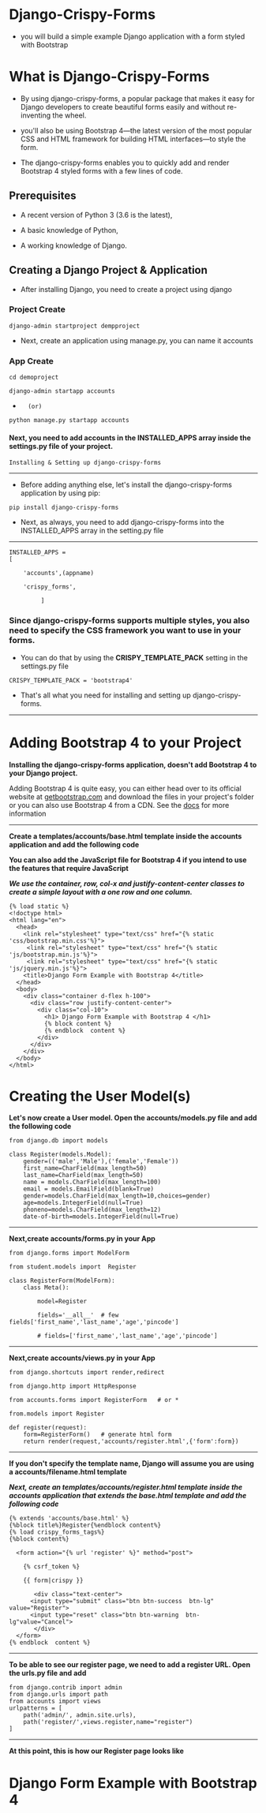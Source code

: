# Django-Crispy-Forms
* you will build a simple example Django application with a form styled with Bootstrap


# What is Django-Crispy-Forms

* By using django-crispy-forms, a popular package that makes it easy for Django developers to create beautiful forms easily and without re-inventing the wheel.

* you'll also be using Bootstrap 4—the latest version of the most popular CSS and HTML framework for building HTML interfaces—to style the form.

* The django-crispy-forms enables you to quickly add and render Bootstrap 4 styled forms with a few lines of code.

## Prerequisites

* A recent version of Python 3 (3.6 is the latest),
+ A basic knowledge of Python,
- A working knowledge of Django.

## Creating a Django Project & Application

* After installing Django, you need to create a project  using django

### Project Create


````
django-admin startproject dempproject
````

* Next, create an application using manage.py, you can name it accounts

### App Create

````
cd demoproject
````

````
django-admin startapp accounts
````
-       (or)

````
python manage.py startapp accounts
````

#### Next, you need to add accounts in the INSTALLED_APPS array inside the settings.py file of your project.

```
Installing & Setting up django-crispy-forms
````


------------------------------------------

* Before adding anything else, let's install the django-crispy-forms application by using pip:

````
pip install django-crispy-forms
````


+ Next, as always, you need to add django-crispy-forms into the INSTALLED_APPS array in the setting.py file

--------------------------------------------
```
INSTALLED_APPS = 
[

    'accounts',(appname)
    
    'crispy_forms',
    
         ]
````

### Since django-crispy-forms supports multiple styles, you also need to specify the CSS framework you want to use in your forms.

* You can do that by using the **CRISPY_TEMPLATE_PACK**  setting in the settings.py file


```
CRISPY_TEMPLATE_PACK = 'bootstrap4'
```

* That's all what you need for installing and setting up django-crispy-forms.

____

# Adding Bootstrap 4 to your Project

**Installing the django-crispy-forms application, doesn't add Bootstrap 4 to your Django project.**

Adding Bootstrap 4 is quite easy, you can either head over to its official website at [getbootstrap.com](https://getbootstrap.com/) and download the files in your project's folder or you can also use Bootstrap 4 from a CDN. See the [docs](https://getbootstrap.com/docs/4.0/getting-started/introduction/) for more information

____

**Create a templates/accounts/base.html template inside the accounts application and add the following code**

**You can also add the JavaScript file for Bootstrap 4 if you intend to use the features that require JavaScript**

***We use the container, row, col-x and justify-content-center classes to create a simple layout with a one row and one column.***

```
{% load static %}
<!doctype html>
<html lang="en">
  <head>
    <link rel="stylesheet" type="text/css" href="{% static 'css/bootstrap.min.css'%}">
     <link rel="stylesheet" type="text/css" href="{% static 'js/bootstrap.min.js'%}">
     <link rel="stylesheet" type="text/css" href="{% static 'js/jquery.min.js'%}">
    <title>Django Form Example with Bootstrap 4</title>
  </head>
  <body>
    <div class="container d-flex h-100">
      <div class="row justify-content-center">
        <div class="col-10">
          <h1> Django Form Example with Bootstrap 4 </h1>
          {% block content %}
          {% endblock  content %}
        </div>
      </div>
    </div>
  </body>
</html>
````


# Creating the User Model(s)

**Let's now create a User model. Open the accounts/models.py file and add the following code**

```
from django.db import models

class Register(models.Model):
    gender=(('male','Male'),('female','Female'))
    first_name=CharField(max_length=50)
    last_name=CharField(max_length=50)
    name = models.CharField(max_length=100)
    email = models.EmailField(blank=True)
    gender=models.CharField(max_length=10,choices=gender)
    age=models.IntegerField(null=True)
    phoneno=models.CharField(max_length=12)
    date-of-birth=models.IntegerField(null=True)
```
___

**Next,create accounts/forms.py in your App**

```
from django.forms import ModelForm

from student.models import  Register

class RegisterForm(ModelForm):
	class Meta():

		model=Register

		fields='__all__'  # few fields['first_name','last_name','age','pincode']

		# fields=['first_name','last_name','age','pincode']

```
____

**Next,create accounts/views.py in your App**

```
from django.shortcuts import render,redirect

from django.http import HttpResponse

from accounts.forms import RegisterForm   # or *  

from.models import Register 

def register(request):
	form=RegisterForm()   # generate html form
	return render(request,'accounts/register.html',{'form':form})
```
____

**If you don't specify the template name, Django will assume you are using a accounts/filename.html template**

***Next, create an templates/accounts/register.html template inside the accounts application that extends the base.html template and add the following code***

```
{% extends 'accounts/base.html' %}
{%block title%}Register{%endblock content%}
{% load crispy_forms_tags%}
{%block content%}

  <form action="{% url 'register' %}" method="post">
  
    {% csrf_token %}
    
    {{ form|crispy }}
    
       <div class="text-center">
   	  <input type="submit" class="btn btn-success  btn-lg" value="Register">
   	  <input type="reset" class="btn btn-warning  btn-lg"value="Cancel">
       </div>
  </form>
{% endblock  content %}

```
___

**To be able to see our register page, we need to add a register URL. Open the urls.py file and add**

````
from django.contrib import admin
from django.urls import path
from accounts import views
urlpatterns = [
    path('admin/', admin.site.urls),
    path('register/',views.register,name="register")
]

````
___

**At this point, this is how our Register page looks like**

# Django Form Example with Bootstrap 4





